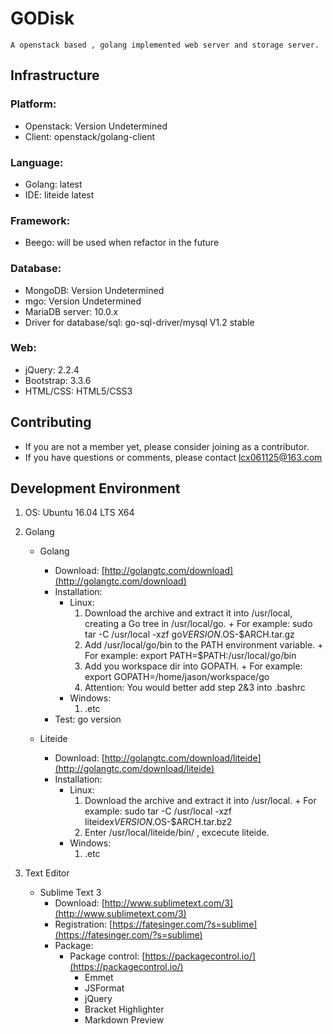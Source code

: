 # GODisk

	A openstack based , golang implemented web server and storage server.


## Infrastructure

### Platform:
* Openstack: Version Undetermined
* Client: openstack/golang-client

### Language:
* Golang: latest
* IDE: liteide latest

### Framework:
* Beego: will be used when refactor in the future

### Database:
* MongoDB: Version Undetermined
* mgo: Version Undetermined
* MariaDB server: 10.0.x
* Driver for database/sql: go-sql-driver/mysql V1.2 stable

### Web:
* jQuery: 2.2.4
* Bootstrap: 3.3.6
* HTML/CSS: HTML5/CSS3

## Contributing

* If you are not a member yet, please consider joining as a contributor.
* If you have questions or comments, please contact lcx061125@163.com 

## Development Environment

1. OS: Ubuntu 16.04 LTS X64

2. Golang
	* Golang 
		* Download: [http://golangtc.com/download](http://golangtc.com/download)
		* Installation: 
			* Linux: 
				1. 	Download the archive and extract it into /usr/local, creating a Go tree in /usr/local/go.
				  + For example: sudo tar -C /usr/local -xzf go$VERSION.$OS-$ARCH.tar.gz
				2.  Add /usr/local/go/bin to the PATH environment variable.
				  + For example: export PATH=$PATH:/usr/local/go/bin
				3.  Add you workspace dir into GOPATH.
				  + For example: export GOPATH=/home/jason/workspace/go
				4.  Attention: You would better add step 2&3 into .bashrc
			* Windows:
				1.  .etc
		* Test: go version
		
	* Liteide
		* Download: [http://golangtc.com/download/liteide](http://golangtc.com/download/liteide)
		* Installation:
			* Linux:
				1.  Download the archive and extract it into /usr/local.
				  + For example: sudo tar -C /usr/local -xzf liteidex$VERSION.$OS-$ARCH.tar.bz2
				2.  Enter /usr/local/liteide/bin/ , excecute liteide.
			* Windows:
				1.  .etc

3. Text Editor
	* Sublime Text 3
		* Download: [http://www.sublimetext.com/3](http://www.sublimetext.com/3)
		* Registration: [https://fatesinger.com/?s=sublime](https://fatesinger.com/?s=sublime)
		* Package:
			* Package control: [https://packagecontrol.io/](https://packagecontrol.io/)
				* Emmet
				* JSFormat
				* jQuery
				* Bracket Highlighter
				* Markdown Preview

